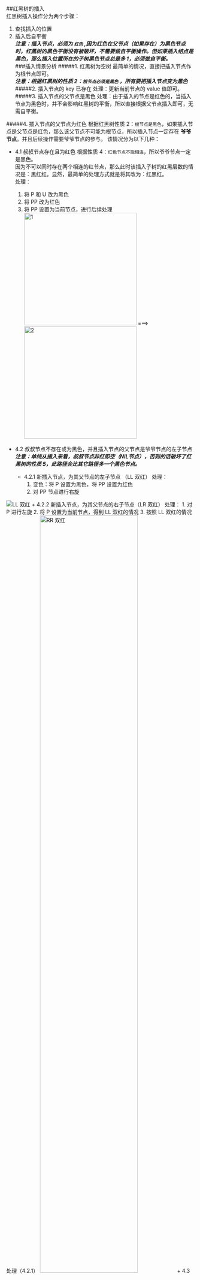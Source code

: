 ﻿﻿﻿﻿﻿﻿﻿   ##红黑树的插入  红黑树插入操作分为两个步骤：  1. 查找插入的位置  2. 插入后自平衡  ***注意：插入节点，必须为 `红色` ,因为红色在父节点（如果存在）为黑色节点时，红黑树的黑色平衡没有被破坏，不需要做自平衡操作。但如果插入结点是黑色，那么插入位置所在的子树黑色节点总是多 1，必须做自平衡。***  ###插入情景分析#####1. 红黑树为空树最简单的情况，直接把插入节点作为根节点即可。  ***注意：根据红黑树的性质 2：`根节点必须是黑色` ，所有要把插入节点变为黑色***#####2. 插入节点的 key 已存在处理：更新当前节点的 value 值即可。#####3. 插入节点的父节点是黑色处理：由于插入的节点是红色的，当插入节点为黑色时，并不会影响红黑树的平衡，所以直接根据父节点插入即可，无需自平衡。#####4. 插入节点的父节点为红色根据红黑树性质 2：`根节点是黑色`，如果插入节点是父节点是红色，那么该父节点不可能为根节点，所以插入节点一定存在 **爷爷节点**。并且后续操作需要爷爷节点的参与。该情况分为以下几种：+ 4.1 叔叔节点存在且为红色根据性质 4：`红色节点不能相连`，所以爷爷节点一定是黑色。  因为不可以同时存在两个相连的红节点，那么此时该插入子树的红黑层数的情况是：黑红红。显然，最简单的处理方式就是将其改为：红黑红。  处理：  	1. 将 P 和 U 改为黑色	2. 将 PP 改为红色  	3. 将 PP 设置为当前节点，进行后续处理   <img src="https://gitee.com/Rondo_11/pics_bed/raw/master/DataStructure/RebBlackTree/%E7%BA%A2%E9%BB%91%E6%A0%91-%E6%8F%92%E5%85%A5-%E5%8F%94%E5%8F%94%E8%8A%82%E7%82%B9%E5%AD%98%E5%9C%A8%E4%B8%94%E4%B8%BA%E7%BA%A2%E8%89%B2-1.png" width = "300" alt="1"/>  ===> <img src="https://gitee.com/Rondo_11/pics_bed/raw/master/DataStructure/RebBlackTree/%E7%BA%A2%E9%BB%91%E6%A0%91-%E6%8F%92%E5%85%A5-%E5%8F%94%E5%8F%94%E8%8A%82%E7%82%B9%E5%AD%98%E5%9C%A8%E4%B8%94%E4%B8%BA%E7%BA%A2%E8%89%B2-2.png" width = "300" alt="2"/>   + 4.2 叔叔节点不存在或为黑色，并且插入节点的父节点是爷爷节点的左子节点***注意：单纯从插入来看，叔叔节点非红即空（NIL节点），否则的话破坏了红黑树的性质 5，此路径会比其它路径多一个黑色节点。***	+ 4.2.1 新插入节点，为其父节点的左子节点 （LL 双红）	处理：		1. 变色：将 P 设置为黑色，将 PP 设置为红色		2. 对 PP 节点进行右旋  <img src="https://gitee.com/Rondo_11/pics_bed/raw/master/DataStructure/RebBlackTree/%E7%BA%A2%E9%BB%91%E6%A0%91-%E6%8F%92%E5%85%A5-%E5%8F%94%E5%8F%94%E8%8A%82%E7%82%B9%E5%AD%98%E5%9C%A8%E4%B8%94%E4%B8%BA%E7%BA%A2%E8%89%B2-LLrr.png" alt="LL 双红"/>	+ 4.2.2 新插入节点，为其父节点的右子节点（LR 双红）	处理：		1. 对 P 进行左旋		2. 将 P 设置为当前节点，得到 LL 双红的情况		3. 按照 LL 双红的情况处理（4.2.1）  <img src="https://gitee.com/Rondo_11/pics_bed/raw/master/DataStructure/RebBlackTree/%E7%BA%A2%E9%BB%91%E6%A0%91-%E6%8F%92%E5%85%A5-%E5%8F%94%E5%8F%94%E8%8A%82%E7%82%B9%E5%AD%98%E5%9C%A8%E4%B8%94%E4%B8%BA%E7%BA%A2%E8%89%B2-LRrr.png" width='72%' alt="RR 双红"/>+ 4.3 叔叔节点不存在或为黑色，并且插入节点的父节点是爷爷节点的右子节点	+ 4.3.1 新插入节点，为其父节点的右子节点 （RR 双红）	处理：		1. 变色：将 P 变为黑色，将 PP 变为红色		2. 对 PP 节点进行左旋  <img src="https://gitee.com/Rondo_11/pics_bed/raw/master/DataStructure/RebBlackTree/%E7%BA%A2%E9%BB%91%E6%A0%91-%E6%8F%92%E5%85%A5-%E5%8F%94%E5%8F%94%E8%8A%82%E7%82%B9%E4%B8%8D%E5%AD%98%E5%9C%A8%E6%88%96%E4%B8%BA%E9%BB%91%E8%89%B2-RRrr.png" alt="LL 双红"/>	+ 4.3.2 新插入节点，为其父节点的左子节点 （RL 双红）	处理：		1. 对 P 进行右旋		2. 将 P 设置为当前节点，得到 RR 双红的情况		3. 按照 RR 双红的情况处理（4.3.1）  		<img src="https://gitee.com/Rondo_11/pics_bed/raw/master/DataStructure/RebBlackTree/%E7%BA%A2%E9%BB%91%E6%A0%91-%E6%8F%92%E5%85%A5-%E5%8F%94%E5%8F%94%E8%8A%82%E7%82%B9%E4%B8%8D%E5%AD%98%E5%9C%A8%E6%88%96%E4%B8%BA%E9%BB%91%E8%89%B2-RLrr.png" alt="RL 双红"/>